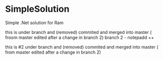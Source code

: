 # SimpleSolution
Simple .Net solution for Ram

 
 
this is under branch and (removed) commited and merged into master ( froom master edited after a change in branch 2) 
 branch 2 - notepadd ++ 
 
this is #2 under branch and (removed) commited and merged into master ( from master edited after a change in branch 2) 
 
